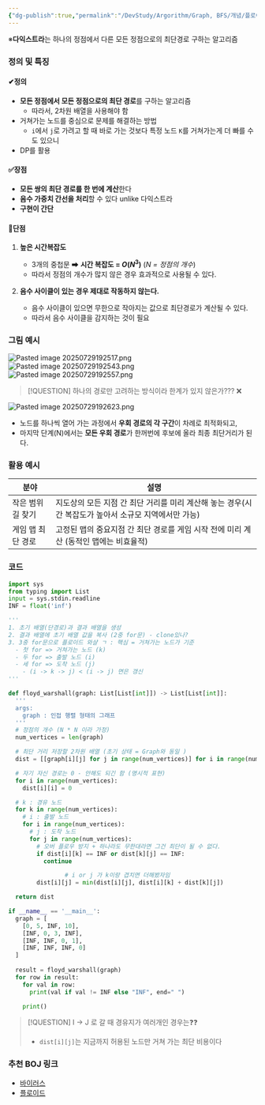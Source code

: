 ```yaml
---
{"dg-publish":true,"permalink":"/DevStudy/Argorithm/Graph, BFS/개념/플로이드 와샬/","noteIcon":"","created":"2025-07-29T10:11:31.698+09:00","updated":"2025-08-01T00:11:51.220+09:00"}
---
```





※**다익스트라**는 하나의 정점에서 다른 모든 정점으로의 최단경로 구하는 알고리즘 
### 정의 및 특징 
#### ✔정의 
- **모든 정점에서 모든 정점으로의 최단 경로**를 구하는 알고리즘
	- 따라서, 2차원 배열을 사용해야 함 
- 거쳐가는 노드를 중심으로 문제를 해결하는 방법 
	- `i`에서 `j`로 가려고 할 때 바로 가는 것보다 특정 노드 `K`를 거쳐가는게 더 빠를 수도 있으니 
- DP를 활용 
 
#### ✅장점 
- **모든 쌍의 최단 경로를 한 번에 계산**한다
- **음수 가중치 간선을 처리**할 수 있다 unlike 다익스트라 
- **구현이 간단** 

#### 💢단점
 1. **높은 시간복잡도**
	- 3개의 중첩문 ➡ **시간 복잡도 = $O(N^3)$** (*N = 정점의 개수*)
	- 따라서 정점의 개수가 많지 않은 경우 효과적으로 사용될 수 있다.
	  
2. **음수 사이클이 있는 경우 제대로 작동하지 않는다.**
	- 음수 사이클이 있으면 무한으로 작아지는 값으로 최단경로가 계산될 수 있다.
	- 따라서 음수 사이클을 감지하는 것이 필요 

### 그림 예시 

![Pasted image 20250729192517.png](/img/user/supporter/image/Pasted%20image%2020250729192517.png)
![Pasted image 20250729192543.png](/img/user/supporter/image/Pasted%20image%2020250729192543.png)
![Pasted image 20250729192557.png](/img/user/supporter/image/Pasted%20image%2020250729192557.png)


>[!QUESTION]  하나의 경로만 고려하는 방식이라 한계가 있지 않은가??? ❌

![Pasted image 20250729192623.png](/img/user/supporter/image/Pasted%20image%2020250729192623.png)
- 노드를 하나씩 열어 가는 과정에서 **우회 경로의 각 구간**이 차례로 최적화되고,
- 마지막 단계(N)에서는 **모든 우회 경로**가 한꺼번에 후보에 올라 최종 최단거리가 된다.
### 활용 예시 

| 분야         | 설명                                                         |
| ---------- | ---------------------------------------------------------- |
| 작은 범위 길 찾기 | 지도상의 모든 지점 간 최단 거리를 미리 계산해 놓는 경우(시간 복잡도가 높아서 소규모 지역에서만 가능) |
| 게임 맵 최단 경로 | 고정된 맵의 중요지점 간 최단 경로를 게임 시작 전에 미리 계산 (동적인 맵에는 비효율적)         |


### 코드

```python
import sys
from typing import List
input = sys.stdin.readline
INF = float('inf')

'''
1. 초기 배열(단경로)과 결과 배열을 생성
2. 결과 배열에 초기 배열 값을 복사 (2중 for문) - clone있나?
3. 3중 for문으로 플로이드 와샬 ㄱ : 핵심 = 거쳐가는 노드가 기준
  - 첫 for => 거쳐가는 노드 (k)
  - 두 for => 출발 노드 (i)
  - 세 for => 도착 노드 (j)
    - (i -> k -> j) < (i -> j) 면은 갱신
'''

def floyd_warshall(graph: List[List[int]]) -> List[List[int]]:
  '''
  args:
    graph : 인접 행렬 형태의 그래프
  '''
  # 정점의 개수 (N * N 이라 가정)
  num_vertices = len(graph)

  # 최단 거리 저장할 2차원 배열 (초기 상태 = Graph와 동일 )
  dist = [[graph[i][j] for j in range(num_vertices)] for i in range(num_vertices)]

  # 자기 자신 경로는 0 - 안해도 되긴 함 (명시적 표현)
  for i in range(num_vertices):
    dist[i][i] = 0

  # k : 경유 노드
  for k in range(num_vertices):
    # i : 출발 노드
    for i in range(num_vertices):
      # j : 도착 노드
      for j in range(num_vertices):
        # 오버 플로우 방지 + 하나라도 무한대라면 그건 최단이 될 수 없다.
        if dist[i][k] == INF or dist[k][j] == INF:
          continue

				# i or j 가 k이랑 겹치면 더해봤자임 
        dist[i][j] = min(dist[i][j], dist[i][k] + dist[k][j])

  return dist

if __name__ == '__main__':
  graph = [
    [0, 5, INF, 10],
    [INF, 0, 3, INF],
    [INF, INF, 0, 1],
    [INF, INF, INF, 0]
  ]
  
  result = floyd_warshall(graph)
  for row in result:
    for val in row:
      print(val if val != INF else "INF", end=" ")  

    print()
```


>[!QUESTION] I -> J 로 갈 때 경유지가 여러개인 경우는❓❓
>- `dist[i][j]`는 지금까지 허용된 노드만 거쳐 가는 최단 비용이다


### 추천 BOJ 링크 

- [바이러스](https://www.acmicpc.net/problem/2606)
- [플로이드](https://www.acmicpc.net/problem/11404)

